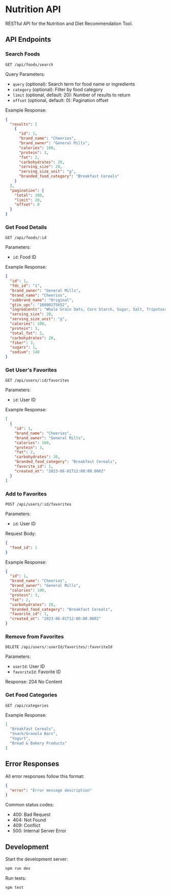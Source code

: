 # Nutrition API

RESTful API for the Nutrition and Diet Recommendation Tool.

## API Endpoints

### Search Foods

```
GET /api/foods/search
```

Query Parameters:
- `query` (optional): Search term for food name or ingredients
- `category` (optional): Filter by food category
- `limit` (optional, default: 20): Number of results to return
- `offset` (optional, default: 0): Pagination offset

Example Response:
```json
{
  "results": [
    {
      "id": 1,
      "brand_name": "Cheerios",
      "brand_owner": "General Mills",
      "calories": 100,
      "protein": 3,
      "fat": 2,
      "carbohydrates": 20,
      "serving_size": 28,
      "serving_size_unit": "g",
      "branded_food_category": "Breakfast Cereals"
    }
  ],
  "pagination": {
    "total": 100,
    "limit": 20,
    "offset": 0
  }
}
```

### Get Food Details

```
GET /api/foods/:id
```

Parameters:
- `id`: Food ID

Example Response:
```json
{
  "id": 1,
  "fdc_id": "1",
  "brand_owner": "General Mills",
  "brand_name": "Cheerios",
  "subbrand_name": "Original",
  "gtin_upc": "16000275652",
  "ingredients": "Whole Grain Oats, Corn Starch, Sugar, Salt, Tripotassium Phosphate, Vitamin E.",
  "serving_size": 28,
  "serving_size_unit": "g",
  "calories": 100,
  "protein": 3,
  "total_fat": 2,
  "carbohydrates": 20,
  "fiber": 3,
  "sugars": 1,
  "sodium": 140
}
```

### Get User's Favorites

```
GET /api/users/:id/favorites
```

Parameters:
- `id`: User ID

Example Response:
```json
[
  {
    "id": 1,
    "brand_name": "Cheerios",
    "brand_owner": "General Mills",
    "calories": 100,
    "protein": 3,
    "fat": 2,
    "carbohydrates": 20,
    "branded_food_category": "Breakfast Cereals",
    "favorite_id": 1,
    "created_at": "2023-06-01T12:00:00.000Z"
  }
]
```

### Add to Favorites

```
POST /api/users/:id/favorites
```

Parameters:
- `id`: User ID

Request Body:
```json
{
  "food_id": 1
}
```

Example Response:
```json
{
  "id": 1,
  "brand_name": "Cheerios",
  "brand_owner": "General Mills",
  "calories": 100,
  "protein": 3,
  "fat": 2,
  "carbohydrates": 20,
  "branded_food_category": "Breakfast Cereals",
  "favorite_id": 1,
  "created_at": "2023-06-01T12:00:00.000Z"
}
```

### Remove from Favorites

```
DELETE /api/users/:userId/favorites/:favoriteId
```

Parameters:
- `userId`: User ID
- `favoriteId`: Favorite ID

Response: 204 No Content

### Get Food Categories

```
GET /api/categories
```

Example Response:
```json
[
  "Breakfast Cereals",
  "Snack/Granola Bars",
  "Yogurt",
  "Bread & Bakery Products"
]
```

## Error Responses

All error responses follow this format:

```json
{
  "error": "Error message description"
}
```

Common status codes:
- 400: Bad Request
- 404: Not Found
- 409: Conflict
- 500: Internal Server Error

## Development

Start the development server:

```bash
npm run dev
```

Run tests:

```bash
npm test
```